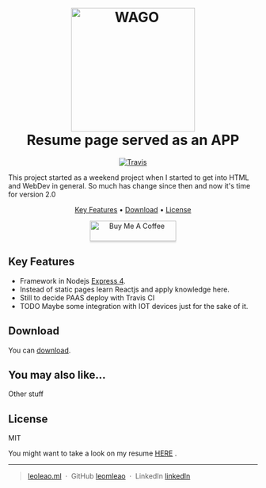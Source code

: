 <h1 align="center">
  <br>
  <a href="http://leoleao.ml"><img src="https://rawgit.com/leomleao/myself/dev/public/myself.png" alt="WAGO" width="250"></a>
  <br>
      Resume page served as an APP
  <br>
</h1>


<p align="center">
  <a href="https://travis-ci.org/leomleao/myself">
    <img src="https://travis-ci.org/leomleao/myself.svg?branch=dev"
         alt="Travis">
  </a>  
</p>

This project started as a weekend project when I started to get into HTML and WebDev in general. So much has change since then and now it's time for version 2.0


<p align="center"> 
  <a href="#key-features">Key Features</a> •
  <a href="#download">Download</a> •
  <a href="#license">License</a>
</p>

<p align="center"> 
    <a href="https://www.buymeacoff.ee/yM2zt6U9F" target="_blank"><img src="https://www.buymeacoffee.com/assets/img/custom_images/purple_img.png" alt="Buy Me A Coffee" style="height: 41px !important;width: 174px !important;box-shadow: 0px 3px 2px 0px rgba(190, 190, 190, 0.5) !important;-webkit-box-shadow: 0px 3px 2px 0px rgba(190, 190, 190, 0.5) !important;" >
    </a>
</p>


## Key Features



* Framework in Nodejs [Express 4](http://expressjs.com/).
* Instead of static pages learn Reactjs and apply knowledge here.
* Still to decide PAAS  deploy with Travis CI
* TODO Maybe some integration with IOT devices just for the sake of it.


## Download


You can [download](https://github.com/leomleao/myself).



## You may also like...

Other stuff

## License

MIT

You might want to take a look on my resume [HERE](https://rawgit.com/leomleao/resume/master/ResumeEN.pdf) .

---

> [leoleao.ml](https://www.leoleao.ml) &nbsp;&middot;&nbsp;
> GitHub [leomleao](https://github.com/leomleao) &nbsp;&middot;&nbsp;
> LinkedIn [linkedIn](http://linkedin.com/in/leaoleo)
